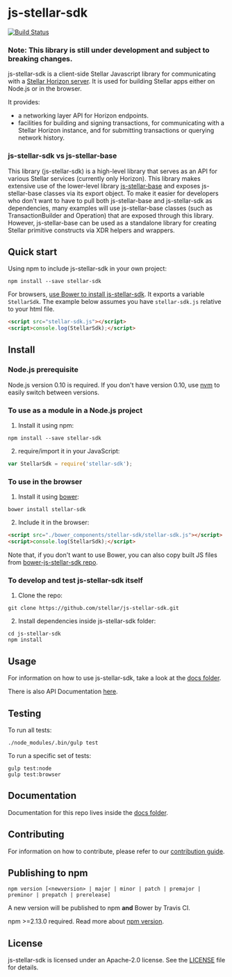 # js-stellar-sdk
[![Build Status](https://travis-ci.org/stellar/js-stellar-sdk.svg?branch=master)](https://travis-ci.org/stellar/js-stellar-sdk)
### Note: This library is still under development and subject to breaking changes.

js-stellar-sdk is a client-side Stellar Javascript library for communicating with a [Stellar Horizon server](https://github.com/stellar/go-horizon). It is used for building Stellar apps either on Node.js or in the browser.

It provides:
- a networking layer API for Horizon endpoints.
- facilities for building and signing transactions, for communicating with a Stellar Horizon instance, and for submitting transactions or querying network history.

### js-stellar-sdk vs js-stellar-base

This library (js-stellar-sdk) is a high-level library that serves as an API for various Stellar services (currently only Horizon). This library makes extensive use of the lower-level library [js-stellar-base](https://github.com/stellar/js-stellar-base) and exposes js-stellar-base classes via its export object. To make it easier for developers who don't want to have to pull both js-stellar-base and js-stellar-sdk as dependencies, many examples will use js-stellar-base classes (such as TransactionBuilder and Operation) that are exposed through this library. However, js-stellar-base can be used as a standalone library for creating Stellar primitive constructs via XDR helpers and wrappers.


## Quick start

Using npm to include js-stellar-sdk in your own project:
```shell
npm install --save stellar-sdk
```

For browsers, [use Bower to install js-stellar-sdk](#to-use-in-the-browser). It exports a
variable `StellarSdk`. The example below assumes you have `stellar-sdk.js`
relative to your html file.

```html
<script src="stellar-sdk.js"></script>
<script>console.log(StellarSdk);</script>

```

## Install
### Node.js prerequisite
Node.js version 0.10 is required. If you don't have version 0.10, use
[nvm](https://github.com/creationix/nvm) to easily switch between versions.

### To use as a module in a Node.js project
1. Install it using npm:
  ```shell
  npm install --save stellar-sdk
  ```

2. require/import it in your JavaScript:
  ```js
  var StellarSdk = require('stellar-sdk');
  ```

### To use in the browser
1. Install it using [bower](http://bower.io):

  ```shell
  bower install stellar-sdk
  ```

2. Include it in the browser:

  ```html
  <script src="./bower_components/stellar-sdk/stellar-sdk.js"></script>
  <script>console.log(StellarSdk);</script>
  ```

Note that, if you don't want to use Bower, you can also copy built JS files from [bower-js-stellar-sdk repo](https://github.com/stellar/bower-js-stellar-sdk).

### To develop and test js-stellar-sdk itself
1. Clone the repo:
  ```shell
  git clone https://github.com/stellar/js-stellar-sdk.git
  ```

2. Install dependencies inside js-stellar-sdk folder:
  ```shell
  cd js-stellar-sdk
  npm install
  ```

## Usage
For information on how to use js-stellar-sdk, take a look at the [docs folder](./docs).

There is also API Documentation [here](http://stellar.github.io/js-stellar-sdk).

## Testing
To run all tests:
```shell
./node_modules/.bin/gulp test
```

To run a specific set of tests:
```shell
gulp test:node
gulp test:browser
```

## Documentation
Documentation for this repo lives inside the [docs folder](./docs).

## Contributing
For information on how to contribute, please refer to our [contribution guide](./CONTRIBUTING.md).

## Publishing to npm
```
npm version [<newversion> | major | minor | patch | premajor | preminor | prepatch | prerelease]
```
A new version will be published to npm **and** Bower by Travis CI.

npm >=2.13.0 required.
Read more about [npm version](https://docs.npmjs.com/cli/version).

## License
js-stellar-sdk is licensed under an Apache-2.0 license. See the [LICENSE](./LICENSE) file for details.



